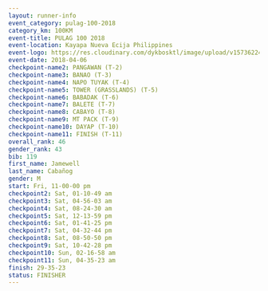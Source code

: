 ```yaml
---
layout: runner-info 
event_category: pulag-100-2018 
category_km: 100KM 
event-title: PULAG 100 2018 
event-location: Kayapa Nueva Ecija Philippines 
event-logo: https://res.cloudinary.com/dykbosktl/image/upload/v1573622467/Logo/logo-p1_tnutwz.jpg 
event-date: 2018-04-06 
checkpoint-name2: PANGAWAN (T-2) 
checkpoint-name3: BANAO (T-3) 
checkpoint-name4: NAPO TUYAK (T-4) 
checkpoint-name5: TOWER (GRASSLANDS) (T-5) 
checkpoint-name6: BABADAK (T-6) 
checkpoint-name7: BALETE (T-7) 
checkpoint-name8: CABAYO (T-8) 
checkpoint-name9: MT PACK (T-9) 
checkpoint-name10: DAYAP (T-10) 
checkpoint-name11: FINISH (T-11) 
overall_rank: 46
gender_rank: 43
bib: 119
first_name: Jamewell
last_name: Cabañog
gender: M
start: Fri, 11-00-00 pm
checkpoint2: Sat, 01-10-49 am
checkpoint3: Sat, 04-56-03 am
checkpoint4: Sat, 08-24-30 am
checkpoint5: Sat, 12-13-59 pm
checkpoint6: Sat, 01-41-25 pm
checkpoint7: Sat, 04-32-44 pm
checkpoint8: Sat, 08-50-50 pm
checkpoint9: Sat, 10-42-28 pm
checkpoint10: Sun, 02-16-58 am
checkpoint11: Sun, 04-35-23 am
finish: 29-35-23
status: FINISHER
---
```

